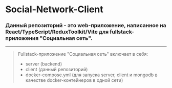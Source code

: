# Social-Network-Client

### Данный репозиторий - это web-приложение, написанное на React/TypeScript/ReduxToolkit/Vite для fullstack-приложения "Социальная сеть".

---

> Fullstack-приложение "Социальная сеть" включает в себя:
>
> - server (backend)
> - client (данный репозиторий)
> - docker-compose.yml (для запуска server, client и mongodb в качестве docker-контейнеров в одной сети)
